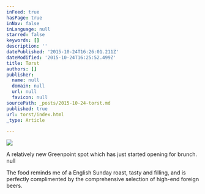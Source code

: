 ```yaml
---
inFeed: true
hasPage: true
inNav: false
inLanguage: null
starred: false
keywords: []
description: ''
datePublished: '2015-10-24T16:26:01.211Z'
dateModified: '2015-10-24T16:25:52.499Z'
title: Tørst
authors: []
publisher:
  name: null
  domain: null
  url: null
  favicon: null
sourcePath: _posts/2015-10-24-torst.md
published: true
url: torst/index.html
_type: Article

---
```

![](https://the-grid-user-content.s3-us-west-2.amazonaws.com/b7c6c58a-1a86-4486-b8ab-4dfb5652cdb0.jpg)

A relatively new Greenpoint spot which has just started opening for brunch.
null

The food reminds me of a English Sunday roast, tasty and filling, and is perfectly complimented by the comprehensive selection of high-end foreign beers.